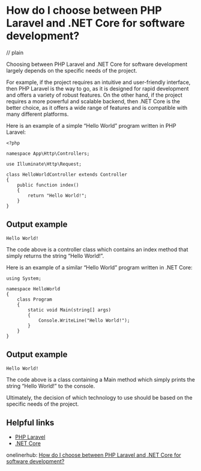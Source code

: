 # How do I choose between PHP Laravel and .NET Core for software development?
// plain

Choosing between PHP Laravel and .NET Core for software development largely depends on the specific needs of the project.

For example, if the project requires an intuitive and user-friendly interface, then PHP Laravel is the way to go, as it is designed for rapid development and offers a variety of robust features. On the other hand, if the project requires a more powerful and scalable backend, then .NET Core is the better choice, as it offers a wide range of features and is compatible with many different platforms.

Here is an example of a simple “Hello World” program written in PHP Laravel:

```
<?php

namespace App\Http\Controllers;

use Illuminate\Http\Request;

class HelloWorldController extends Controller
{
    public function index()
    {
        return "Hello World!";
    }
}
```

## Output example

```
Hello World!
```

The code above is a controller class which contains an index method that simply returns the string “Hello World!”.

Here is an example of a similar “Hello World” program written in .NET Core:

```
using System;

namespace HelloWorld
{
    class Program
    {
        static void Main(string[] args)
        {
            Console.WriteLine("Hello World!");
        }
    }
}
```

## Output example

```
Hello World!
```

The code above is a class containing a Main method which simply prints the string “Hello World!” to the console.

Ultimately, the decision of which technology to use should be based on the specific needs of the project.

## Helpful links
- [PHP Laravel](https://laravel.com/)
- [.NET Core](https://dotnet.microsoft.com/download/dotnet-core)

onelinerhub: [How do I choose between PHP Laravel and .NET Core for software development?](https://onelinerhub.com/php-laravel/how-do-i-choose-between-php-laravel-and--net-core-for-software-development)